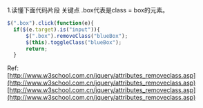 1.读懂下面代码片段  关键点  .box代表是class = box的元素。

```javascript	
$(".box").click(function(e){
  if($(e.target).is("input")){
      $(".box").removeClass("blueBox");
      $(this).toggleClass("blueBox");
      return;
  }  
``` 
Ref:  
[http://www.w3school.com.cn/jquery/attributes_removeclass.asp](http://www.w3school.com.cn/jquery/attributes_removeclass.asp)
[http://www.w3school.com.cn/jquery/attributes_removeclass.asp](http://www.w3school.com.cn/jquery/attributes_removeclass.asp)



 